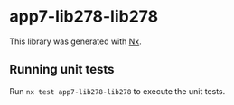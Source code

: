 # app7-lib278-lib278

This library was generated with [Nx](https://nx.dev).

## Running unit tests

Run `nx test app7-lib278-lib278` to execute the unit tests.

